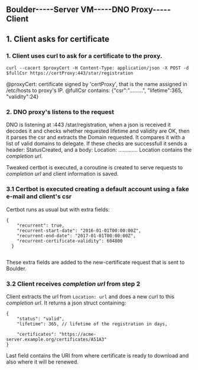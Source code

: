 ## Boulder-----Server VM-----DNO Proxy-----Client

## 1. Client asks for certificate 
### 1. Client uses curl to ask for a certificate to the proxy.

`curl --cacert $proxyCert -H Content-Type: application/json -X POST -d $fullCsr https://certProxy:443/star/registration`

@proxyCert: certificate signed by 'certProxy', that is the name assigned in /etc/hosts to proxy's IP.
@fullCsr contains: {"csr":".........", "lifetime":365, "validity":24}

### 2. DNO proxy's listens to the request

DNO is listening at :443 /star/registration, when a json is received it decodes it and checks whether requested lifetime and validity
are OK, then it parses the csr and extracts the Domain requested. It compares it with a list of valid domains to delegate.
If these checks are successfull it sends a header: StatusCreated, and a body: Location: .............
Location contains the *completion url*.

Tweaked certbot is executed, a coroutine is created to serve requests to *completion url* and client information is saved.

### 3.1 Certbot is executed creating a default account using a fake e-mail and client's csr 

Certbot runs as usual but with extra fields: 
```
{
    "recurrent": true,
    "recurrent-start-date": "2016-01-01T00:00:00Z",
    "recurrent-end-date": "2017-01-01T00:00:00Z",
    "recurrent-certificate-validity": 604800
  }
 
 ```
 
 These extra fields are added to the new-certificate request that is sent to Boulder.
 
 ### 3.2 Client receives *completion url* from step 2
 
 Client extracts the url from `Location: url`  and does a new curl to this *completion url*. It returns a json struct containing:
```
{
    "status": "valid", 
    "lifetime": 365, // lifetime of the registration in days,
                     
    "certificates": "https://acme-server.example.org/certificates/A51A3"
}

```

Last field contains the URI from where certificate is ready to download and also where it will be renewed.
